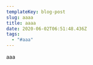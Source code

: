 ```yaml
---
templateKey: blog-post
slug: aaaa
title: aaaa
date: 2020-06-02T06:51:48.436Z
tags:
  - "#aaa"
---
```

aaa
